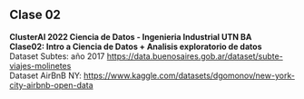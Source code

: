 ## Clase 02
**ClusterAI 2022
Ciencia de Datos - Ingenieria Industrial UTN BA <br>
Clase02: Intro a Ciencia de Datos + Analisis exploratorio de datos**  <br>
Dataset Subtes: año 2017 https://data.buenosaires.gob.ar/dataset/subte-viajes-molinetes <br>
Dataset AirBnB NY: https://www.kaggle.com/datasets/dgomonov/new-york-city-airbnb-open-data <br>

